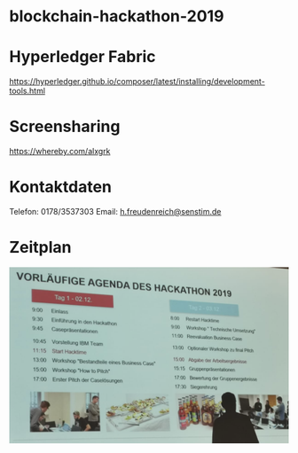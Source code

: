 # blockchain-hackathon-2019

# Hyperledger Fabric
https://hyperledger.github.io/composer/latest/installing/development-tools.html

# Screensharing
https://whereby.com/alxgrk

# Kontaktdaten

Telefon: 0178/3537303
Email: h.freudenreich@senstim.de

# Zeitplan
![alt text](https://github.com/alxgrk/blockchain-hackathon-2019/blob/master/Screenshot%202019-12-02%20at%2012.26.47.png)
